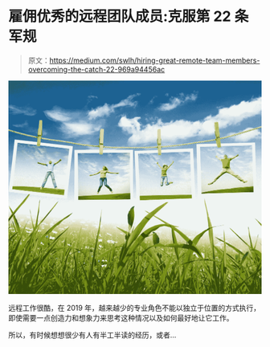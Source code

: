 # 雇佣优秀的远程团队成员:克服第 22 条军规

> 原文：<https://medium.com/swlh/hiring-great-remote-team-members-overcoming-the-catch-22-969a94456ac>

![](img/666deee32ff5662c0ebc4fd4d87a5fca.png)

远程工作很酷，在 2019 年，越来越少的专业角色不能以独立于位置的方式执行，即使需要一点创造力和想象力来思考这种情况以及如何最好地让它工作。

所以，有时候想想很少有人有半工半读的经历，或者…
